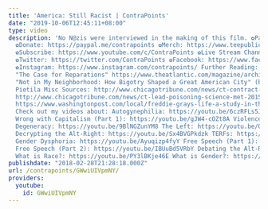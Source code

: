```yaml
---
title: 'America: Still Racist | ContraPoints'
date: "2019-10-06T12:45:11+08:00"
type: video
description: 'No N@zis were interviewed in the making of this film. ✿Patreon: https://www.patreon.com/contrapoints
  ✿Donate: https://paypal.me/contrapoints ✿Merch: https://www.teepublic.com/stores/contrapoints?ref_id=5379&ref_type=aff
  ✿Subscribe: https://www.youtube.com/c/ContraPoints ✿Live Stream Channel: https://www.youtube.com/c/ContraPointsLive
  ✿Twitter: https://twitter.com/ContraPoints ✿Facebook: https://www.facebook.com/ContraPoints/
  ✿Instagram: https://www.instagram.com/contrapoints/ Further Reading: Ta-Nehisi Coates,
  "The Case for Reparations" https://www.theatlantic.com/magazine/archive/2014/06/the-case-for-reparations/361631/
  "Not in My Neighborhood: How Bigotry Shaped a Great American City" (book) by Antero
  Pietila Misc Sources: http://www.chicagotribune.com/news/ct-contract-buyers-league-20150724-story.html
  http://www.chicagotribune.com/news/ct-lead-poisoning-science-met-20150605-story.html
  https://www.washingtonpost.com/local/freddie-grays-life-a-study-in-the-sad-effects-of-lead-paint-on-poor-blacks/2015/04/29/0be898e6-eea8-11e4-8abc-d6aa3bad79dd_story.html?utm_term=.796869fd9509
  Check out my videos about: Autogynephilia: https://youtu.be/6czRFLs5JQo What''s
  Wrong with Capitalism (Part 1): https://youtu.be/gJW4-cOZt8A Violence: https://youtu.be/lmsoVFCUN3Q
  Degeneracy: https://youtu.be/9BlNGZunYM8 The Left: https://youtu.be/QuN6GfUix7c
  Decrypting the Alt-Right: https://youtu.be/Sx4BVGPkdzk TERFs: https://youtu.be/AQPWI7cEJGs
  Gender Dysphoria: https://youtu.be/Ayuqizp4fyY Free Speech (Part 1): https://youtu.be/GGTDhutW_us
  Free Speech (Part 2): https://youtu.be/IBUuBd5VRbY Debating the Alt-Right: https://youtu.be/zPa1wikTd5c
  What is Race?: https://youtu.be/PY3lBKje46E What is Gender?: https://youtu.be/b_uEXzqW43c'
publishdate: "2018-02-28T21:28:18.000Z"
url: /contrapoints/GWwiUIVpmNY/
providers:
  youtube:
    id: GWwiUIVpmNY
---
```

